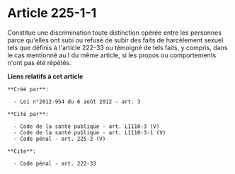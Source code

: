 # Article 225-1-1

Constitue une discrimination toute distinction opérée entre les personnes parce qu'elles ont subi ou refusé de subir des
faits de harcèlement sexuel tels que définis à l'article 222-33 ou témoigné de tels faits, y compris, dans le cas mentionné
au I du même article, si les propos ou comportements n'ont pas été répétés.

**Liens relatifs à cet article**

	**Créé par**:

	  - Loi n°2012-954 du 6 août 2012 - art. 3

	**Cité par**:

	  - Code de la santé publique - art. L1110-3 (V)
	  - Code de la santé publique - art. L1110-3-1 (V)
	  - Code pénal - art. 225-2 (V)

	**Cite**:

	  - Code pénal - art. 222-33
